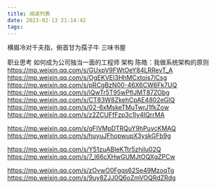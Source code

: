 ```yaml
---
title: 阅读列表
date: 2023-02-13 21:14:42
tags:
---
```


横眉冷对千夫指，俯首甘为孺子牛
三味书屋

职业思考
如何成为公司独当一面的工程师
架构
陈皓：我做系统架构的原则
https://mp.weixin.qq.com/s/GUxpV9FWtOeY84LRRevT_A
https://mp.weixin.qq.com/s/OgEKVEI3HhMCxtois7iCsg
https://mp.weixin.qq.com/s/pRCgBzN00-46X6CW6Fk7UQ
https://mp.weixin.qq.com/s/iQwTr5T95wPflJMT87ZObg
https://mp.weixin.qq.com/s/CT83W8ZkehCpAE4802eGIQ
https://mp.weixin.qq.com/s/02-6xMskeTMuTwrJ1fkZow
https://mp.weixin.qq.com/s/z2ZCUFfFzp3c1ly4IQrrMA

https://mp.weixin.qq.com/s/qFIVMpDTRQuY9hPuvcKMAQ
https://mp.weixin.qq.com/s/huyuJFhopwupX3yskGFb9g

https://mp.weixin.qq.com/s/Y51zuABIeKTtr5zhilu02Q
https://mp.weixin.qq.com/s/7_I66cXHwGUMJtOQXgZPCw

https://mp.weixin.qq.com/s/zOvwO0Fgqs62Se49MzoqTg
https://mp.weixin.qq.com/s/9uy8ZJJ0Q6oZmVOQRdZRdg